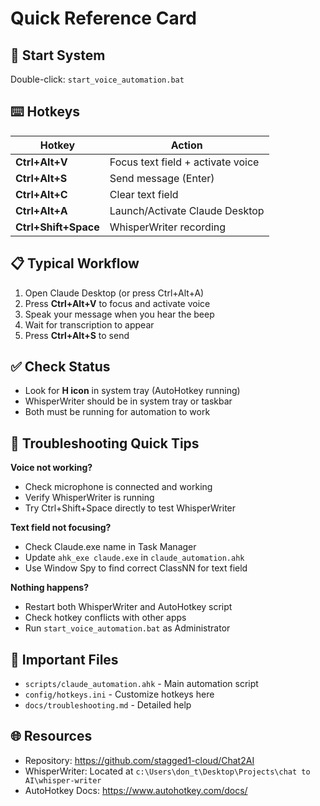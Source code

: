 # Quick Reference Card

## 🚀 Start System
Double-click: `start_voice_automation.bat`

## ⌨️ Hotkeys

| Hotkey | Action |
|--------|--------|
| **Ctrl+Alt+V** | Focus text field + activate voice |
| **Ctrl+Alt+S** | Send message (Enter) |
| **Ctrl+Alt+C** | Clear text field |
| **Ctrl+Alt+A** | Launch/Activate Claude Desktop |
| **Ctrl+Shift+Space** | WhisperWriter recording |

## 📋 Typical Workflow

1. Open Claude Desktop (or press Ctrl+Alt+A)
2. Press **Ctrl+Alt+V** to focus and activate voice
3. Speak your message when you hear the beep
4. Wait for transcription to appear
5. Press **Ctrl+Alt+S** to send

## ✅ Check Status

- Look for **H icon** in system tray (AutoHotkey running)
- WhisperWriter should be in system tray or taskbar
- Both must be running for automation to work

## 🔧 Troubleshooting Quick Tips

**Voice not working?**
- Check microphone is connected and working
- Verify WhisperWriter is running
- Try Ctrl+Shift+Space directly to test WhisperWriter

**Text field not focusing?**
- Check Claude.exe name in Task Manager
- Update `ahk_exe claude.exe` in `claude_automation.ahk`
- Use Window Spy to find correct ClassNN for text field

**Nothing happens?**
- Restart both WhisperWriter and AutoHotkey script
- Check hotkey conflicts with other apps
- Run `start_voice_automation.bat` as Administrator

## 📁 Important Files

- `scripts/claude_automation.ahk` - Main automation script
- `config/hotkeys.ini` - Customize hotkeys here
- `docs/troubleshooting.md` - Detailed help

## 🌐 Resources

- Repository: https://github.com/stagged1-cloud/Chat2AI
- WhisperWriter: Located at `c:\Users\don_t\Desktop\Projects\chat to AI\whisper-writer`
- AutoHotkey Docs: https://www.autohotkey.com/docs/